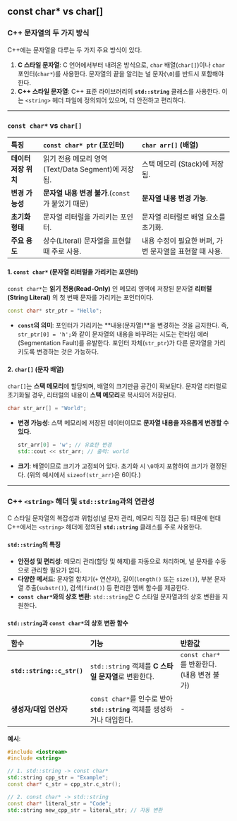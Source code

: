 ## const char* vs char[]


### C++ 문자열의 두 가지 방식

C++에는 문자열을 다루는 두 가지 주요 방식이 있다.

1.  **C 스타일 문자열**: C 언어에서부터 내려온 방식으로, `char` 배열(`char[]`)이나 `char` 포인터(`char*`)를 사용한다. 문자열의 끝을 알리는 널 문자(`\0`)를 반드시 포함해야 한다.
2.  **C++ 스타일 문자열**: C++ 표준 라이브러리의 **`std::string`** 클래스를 사용한다. 이는 `<string>` 헤더 파일에 정의되어 있으며, 더 안전하고 편리하다.

-----

### `const char*` vs `char[]`

| 특징 | `const char* ptr` (포인터) | `char arr[]` (배열) |
| :--- | :--- | :--- |
| **데이터 저장 위치** | 읽기 전용 메모리 영역 (Text/Data Segment)에 저장됨. | 스택 메모리 (Stack)에 저장됨. |
| **변경 가능성** | **문자열 내용 변경 불가**.(`const`가 붙었기 때문) | **문자열 내용 변경 가능**. |
| **초기화 형태** | 문자열 리터럴을 가리키는 포인터. | 문자열 리터럴로 배열 요소를 초기화. |
| **주요 용도** | 상수(Literal) 문자열을 표현할 때 주로 사용. | 내용 수정이 필요한 버퍼, 가변 문자열을 표현할 때 사용. |

#### 1. `const char*` (문자열 리터럴을 가리키는 포인터)

`const char*`는 **읽기 전용(Read-Only)** 인 메모리 영역에 저장된 문자열 **리터럴(String Literal)** 의 첫 번째 문자를 가리키는 포인터이다.

```cpp
const char* str_ptr = "Hello";
```

  * **`const`의 의미**: 포인터가 가리키는 **내용(문자열)**을 변경하는 것을 금지한다. 즉, `str_ptr[0] = 'h';`와 같이 문자열의 내용을 바꾸려는 시도는 런타임 에러(Segmentation Fault)를 유발한다. 포인터 자체(`str_ptr`)가 다른 문자열을 가리키도록 변경하는 것은 가능하다.

#### 2. `char[]` (문자 배열)

`char[]`는 **스택 메모리**에 할당되며, 배열의 크기만큼 공간이 확보된다. 문자열 리터럴로 초기화될 경우, 리터럴의 내용이 **스택 메모리**로 복사되어 저장된다.

```cpp
char str_arr[] = "World";
```

  * **변경 가능성**: 스택 메모리에 저장된 데이터이므로 **문자열 내용을 자유롭게 변경할 수 있다.**
    ```cpp
    str_arr[0] = 'w'; // 유효한 변경
    std::cout << str_arr; // 출력: world
    ```
  * **크기**: 배열이므로 크기가 고정되어 있다. 초기화 시 `\0`까지 포함하여 크기가 결정된다. (위의 예시에서 `sizeof(str_arr)`은 6이다.)

-----

### C++ `<string>` 헤더 및 `std::string`과의 연관성

C 스타일 문자열의 복잡성과 위험성(널 문자 관리, 메모리 직접 접근 등) 때문에 현대 C++에서는 `<string>` 헤더에 정의된 **`std::string`** 클래스를 주로 사용한다.

#### `std::string`의 특징

  * **안전성 및 편리성**: 메모리 관리(할당 및 해제)를 자동으로 처리하며, 널 문자를 수동으로 관리할 필요가 없다.
  * **다양한 메서드**: 문자열 합치기(`+` 연산자), 길이(`length()` 또는 `size()`), 부분 문자열 추출(`substr()`), 검색(`find()`) 등 편리한 멤버 함수를 제공한다.
  * **`const char*`와의 상호 변환**: `std::string`은 C 스타일 문자열과의 상호 변환을 지원한다.

####  `std::string`과 `const char*`의 상호 변환 함수

| 함수 | 기능 | 반환값 |
| :--- | :--- | :--- |
| **`std::string::c_str()`** | `std::string` 객체를 **C 스타일 문자열**로 변환한다. | `const char*`를 반환한다. (내용 변경 불가) |
| **생성자/대입 연산자** | `const char*`를 인수로 받아 **`std::string`** 객체를 생성하거나 대입한다. | - |

**예시**:

```cpp
#include <iostream>
#include <string>

// 1. std::string -> const char*
std::string cpp_str = "Example";
const char* c_str = cpp_str.c_str(); 

// 2. const char* -> std::string
const char* literal_str = "Code";
std::string new_cpp_str = literal_str; // 자동 변환
```